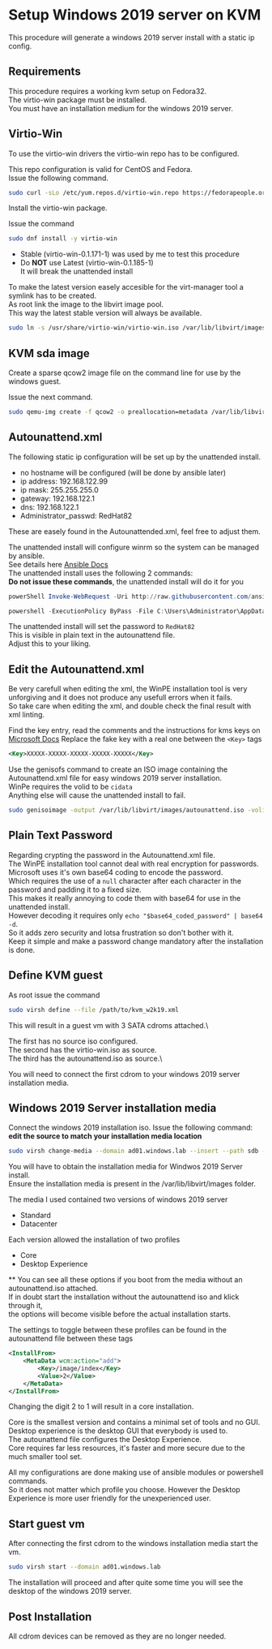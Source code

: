 Setup Windows 2019 server on KVM
================================

This procedure will generate a windows 2019 server install with a static ip config.

Requirements
------------

This procedure requires a working kvm setup on Fedora32.\
The virtio-win package must be installed.\
You must have an installation medium for the windows 2019 server.

Virtio-Win
----------

To use the virtio-win drivers the virtio-win repo has to be configured.

This repo configuration is valid for CentOS and Fedora.\
Issue the following command.

```bash
sudo curl -sLo /etc/yum.repos.d/virtio-win.repo https://fedorapeople.org/groups/virt/virtio-win/virtio-win.repo
```

Install the virtio-win package.

Issue the command

```bash
sudo dnf install -y virtio-win
```

* Stable (virtio-win-0.1.171-1) was used by me to test this procedure
* Do **NOT** use Latest (virtio-win-0.1.185-1)\
 It  will break the unattended install

To make the latest version easely accesible for the virt-manager tool
a symlink has to be created.\
As root link the image to the libvirt image pool.\
This way the latest stable version will always be available.

```bash
sudo ln -s /usr/share/virtio-win/virtio-win.iso /var/lib/libvirt/images/virtio-win.iso
```

KVM sda image
--------------

Create a sparse qcow2 image file on the command line for use by the windows guest.

Issue the next command.

```bash
sudo qemu-img create -f qcow2 -o preallocation=metadata /var/lib/libvirt/images/ad01_windows_lab_sda.qcow2 50G
```

Autounattend.xml
----------------

The following static ip configuration will be set up by the unattended install.

* no hostname will be configured (will be done by ansible later)
* ip address: 192.168.122.99
* ip mask: 255.255.255.0
* gateway: 192.168.122.1
* dns: 192.168.122.1
* Administrator_passwd: RedHat82

These are easely found in the Autounattended.xml, feel free to adjust them.

The unattended install will configure winrm so the system can be managed by ansible.\
See details here [Ansible Docs](https://docs.ansible.com/ansible/latest/user_guide/windows_setup.html#winrm-setup)\
The unattended install uses the following 2 commands:\
**Do not issue these commands**, the unattended install will do it for you

```powershell
powerShell Invoke-WebRequest -Uri http://raw.githubusercontent.com/ansible/ansible/devel/examples/scripts/ConfigureRemotingForAnsible.ps1 -OutFile $env:temp\ConfigureRemotingForAnsible.ps1

powershell -ExecutionPolicy ByPass -File C:\Users\Administrator\AppData\Local\Temp\ConfigureRemotingForAnsible.ps1 -DisableBasicAuth -EnableCredSSP -Verbose

```

The unattended install will set the password to ```RedHat82```\
This is visible in plain text in the autounattend file.\
Adjust this to your liking.

Edit the Autounattend.xml
-------------------------

Be very carefull when editing the xml, the WinPE installation tool is very unforgiving and it does not produce any usefull errors when it fails.\
So take care when editing the xml, and double check the final result with xml linting.

Find the key entry, read the comments and the instructions for kms keys on [Microsoft Docs](https://docs.microsoft.com/en-us/windows-server/get-started/kmsclientkeys)
Replace the fake key with a real one between the ```<Key>``` tags

```xml
<Key>XXXXX-XXXXX-XXXXX-XXXXX-XXXXX</Key>
```

Use the genisofs command to create an ISO image containing the Autounattend.xml file for easy windows 2019 server installation.\
WinPe requires the volid to be ```cidata```\
Anything else will cause the unattended install to fail.

```bash
sudo genisoimage -output /var/lib/libvirt/images/autounattend.iso -volid cidata -joliet -rock /path/to/Autounattend.xml
```

Plain Text Password
---

Regarding crypting the password in the Autounattend.xml file.\
The WinPE installation tool cannot deal with real encryption for passwords.\
Microsoft uses it's own base64 coding to encode the password.\
Which requires the use of a `null` character after each character in the password and padding it to a fixed size.\
This makes it really annoying to code them with base64 for use in the unattended install.\
However decoding it requires only ```echo "$base64_coded_password" | base64 -d```.\
So it adds zero security and lotsa frustration so don't bother with it.\
Keep it simple and make a password change mandatory after the installation is done.

Define KVM guest
----------------

As root issue the command

```bash
sudo virsh define --file /path/to/kvm_w2k19.xml
```

This will result in a guest vm with 3 SATA cdroms attached.\

The first has no source iso configured.\
The second has the virtio-win.iso as source.\
The third has the autounattend.iso as source.\

You will need to connect the first cdrom to your windows 2019 server installation media.

Windows 2019 Server installation media
--------------------------------------

Connect the windows 2019 installation iso.
Issue the following command:\
**edit the source to match your installation media location**

```bash
sudo virsh change-media --domain ad01.windows.lab --insert --path sdb --source /var/lib/libvirt/images/windows.iso
```

You will have to obtain the installation media for Windwos 2019 Server install.\
Ensure the installation media is present in the /var/lib/libvirt/images folder.

The media I used contained two versions of windows 2019 server

* Standard
* Datacenter

Each version allowed the installation of two profiles

* Core
* Desktop Experience

** You can see all these options if you boot from the media without an autounattend.iso attached.\
If in doubt start the installation without the autounattend iso and klick through it,\
the options will become visible before the actual installation starts.

The settings to toggle between these profiles can be found in the autounattend file between these tags

```xml
<InstallFrom>
    <MetaData wcm:action="add">
        <Key>/image/index</Key>
        <Value>2</Value>
    </MetaData>
</InstallFrom>
```

Changing the digit 2 to 1 will result in a core installation.

Core is the smallest version and contains a minimal set of tools and no GUI.\
Desktop experience is the desktop GUI that everybody is used to.\
The autounattend file configures the Desktop Experience.\
Core requires far less resources, it's faster and more secure due to the much smaller tool set.

All my configurations are done making use of ansible modules or powershell commands.\
So it does not matter which profile you choose.
However the Desktop Experience is more user friendly for the unexperienced user.

Start guest vm
--------------

After connecting the first cdrom to the windows installation media start the vm.

```bash
sudo virsh start --domain ad01.windows.lab
```

The installation will proceed and after quite some time you will see the desktop of the windows 2019 server.

Post Installation
-----------------

All cdrom devices can be removed as they are no longer needed.
